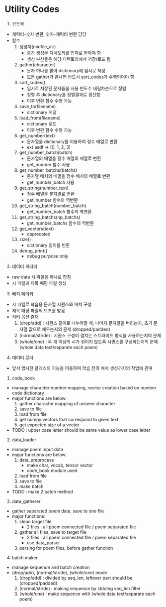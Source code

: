 # Utility Codes

1. 코드북
- 캐릭터-숫자 변환, 숫자-캐릭터 변환 담당
- 함수
	1. 생성자(midfile_dir)
		- 중간 생성물 디렉토리를 인자로 받아야 함
		- 생성 부산물은 해당 디렉토리에서 저장/로드 됨
	2. gather(character)
		- 문자 하나를 받아 dictionary에 임시로 저장
		- 모든 gather가 끝나면 반드시 sort_codes가 수행되어야 함
	3. sort_codes()
		- 임시로 저장된 문자들을 사용 빈도수 내림차순으로 정렬
		- 정렬 후 dictionary를 정렬결과로 갱신함
		- 이후 변환 함수 수행 가능
	4. save_to(filename)
		- dictionary 저장
	5. load_from(filename)
		- dictionary 로드
		- 이후 변환 함수 수행 가능
	6. get_number(text)
		- 문자열을 dictionary를 이용하여 정수 배열로 변환
		- ex) asdf => [0, 1, 2, 3]
	7. get_number_batch(batch)
		- 문자열의 배열을 정수 배열의 배열로 변환
		- get_number 함수 사용
	8. get_number_batchs(batchs)
		- 문자열 배치의 배열을 정수 배치의 배열로 변환
		- get_number_batch 사용
	9. get_string(number_text)
		- 정수 배열을 문자열로 변환
		- get_number 함수의 역변환
	10. get_string_batch(number_batch)
		- get_number_batch 함수의 역변환
	11. get_string_batchs(np_batchs)
		- get_number_batchs 함수의 역변환
	12. get_vectors(text)
		- deprecated
	13. size()
		- dictionary 길이를 반환
	13. debug_print()
		- debug purpose only

2. 데이터 게더러
- raw data 시 파일을 하나로 합침
- 시 파일과 제목 매핑 파일 생성

3. 배치 메이커
- 시 파일로 학습용 문자열 시퀀스와 배치 구성
- 제목 매핑 파일의 보조를 받음
- 처리 옵션 존재
	1. (drop/add) : 시퀀스 길이로 나누어질 때, 나머지 문자열을 버리는지, 초기 문자열 값으로 채우는지의 문제 (dropped/padded)
	2. (normal/stride) : 시퀀스 구성이 겹치는 스트라이드 방식을 사용하는지의 문제
	3. (whole/one) : 두 개 이상의 시가 섞이지 않도록 시퀀스를 구성하는지의 문제 (whole data text/separate each poem)

4. 데이터 로더
- 앞서 명시한 클래스의 기능을 이용하여 학습 전의 배치 생성까지의 작업에 관여

1. code_book
- manage character:number mapping, vector creation based on number code dictionary
- major functions are below:
	1. gather character mapping of unseen character
	2. save to file
	3. load from file
	4. get numpy vectors that correspond to given text
	5. get expected size of a vector
- TODO : upper case letter should be same value as lower case letter

2. data_loader
- manage poem input data
- major functions are below:
	1. data_preprocess
		- make char, vocab, tensor vector
		- code_book module used
	2. load from file
	3. save to file
	4. make batch
- TODO : make 2 batch method

3. data_gatherer
- gather separated poem data, save to one file
- major functions:
	1. clean target file
		- 2 files : all poem connected file / poem separated file
	2. gather all files, save to target file
		- 2 files : all poem connected file / poem separated file
		- use data_parser
	3. parsing for poem files, before gather function

4. batch maker
- manage sequence and batch creation
- (drop/add), (normal/stride), (whole/one) mode
	1. (drop/add) : divided by seq_len, leftover part should be (dropped/padded)
	2. (normal/stride) : making sequence by striding seq_len filter
	3. (whole/one) : make sequence with (whole data text/separate each poem)
